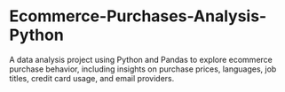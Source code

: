 # Ecommerce-Purchases-Analysis-Python
A data analysis project using Python and Pandas to explore ecommerce purchase behavior, including insights on purchase prices, languages, job titles, credit card usage, and email providers.
